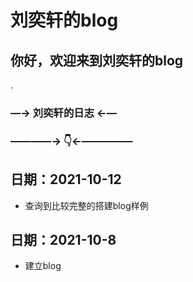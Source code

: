 
# 刘奕轩的blog
## 你好，欢迎来到刘奕轩的blog
.
### —→ 刘奕轩的日志 ←—
### ————→ 👇←—————

## 日期：2021-10-12
 - 查询到比较完整的搭建blog样例

## 日期：2021-10-8
 - 建立blog
